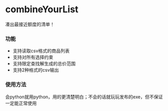 # combineYourList
凑出最接近额度的清单！
### 功能
* 支持读取csv格式的商品列表
* 支持对所有选择约束
* 支持限定查找解生成的总价范围
* 支持2种格式的csv输出
### 使用方法
会python就用python，用的更清楚明白；不会的话就玩玩发布的exe，但不保证一定能正常使用

